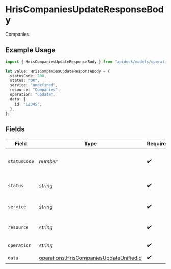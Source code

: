 # HrisCompaniesUpdateResponseBody

Companies

## Example Usage

```typescript
import { HrisCompaniesUpdateResponseBody } from "apideck/models/operations";

let value: HrisCompaniesUpdateResponseBody = {
  statusCode: 200,
  status: "OK",
  service: "undefined",
  resource: "Companies",
  operation: "update",
  data: {
    id: "12345",
  },
};
```

## Fields

| Field                                                                                              | Type                                                                                               | Required                                                                                           | Description                                                                                        | Example                                                                                            |
| -------------------------------------------------------------------------------------------------- | -------------------------------------------------------------------------------------------------- | -------------------------------------------------------------------------------------------------- | -------------------------------------------------------------------------------------------------- | -------------------------------------------------------------------------------------------------- |
| `statusCode`                                                                                       | *number*                                                                                           | :heavy_check_mark:                                                                                 | HTTP Response Status Code                                                                          | 200                                                                                                |
| `status`                                                                                           | *string*                                                                                           | :heavy_check_mark:                                                                                 | HTTP Response Status                                                                               | OK                                                                                                 |
| `service`                                                                                          | *string*                                                                                           | :heavy_check_mark:                                                                                 | Apideck ID of service provider                                                                     | undefined                                                                                          |
| `resource`                                                                                         | *string*                                                                                           | :heavy_check_mark:                                                                                 | Unified API resource name                                                                          | Companies                                                                                          |
| `operation`                                                                                        | *string*                                                                                           | :heavy_check_mark:                                                                                 | Operation performed                                                                                | update                                                                                             |
| `data`                                                                                             | [operations.HrisCompaniesUpdateUnifiedId](../../models/operations/hriscompaniesupdateunifiedid.md) | :heavy_check_mark:                                                                                 | N/A                                                                                                |                                                                                                    |